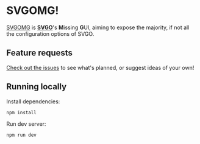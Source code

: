# SVGOMG!

[SVGOMG](https://github.com/zkrew-red/svgomfg#readme) is **[SVGO](https://github.com/svg/svgo)**'s **M**issing **G**UI, aiming to expose the majority, if not all the configuration options of SVGO.

## Feature requests

[Check out the issues](https://github.com/zkrew-red/svgomfg/issues) to see what's planned, or suggest ideas of your own!

## Running locally

Install dependencies:

```sh
npm install
```

Run dev server:

```sh
npm run dev
```
